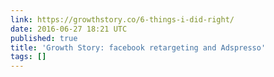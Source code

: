 ```yaml
---
link: https://growthstory.co/6-things-i-did-right/
date: 2016-06-27 18:21 UTC
published: true
title: 'Growth Story: facebook retargeting and Adspresso'
tags: []
---
```



